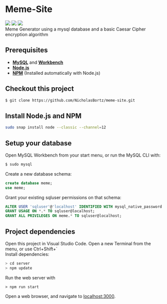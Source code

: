 # Meme-Site
![](https://img.shields.io/github/repo-size/NicholasBortz/meme-site)
![](https://img.shields.io/github/contributors/NicholasBortz/meme-site)
![](https://img.shields.io/github/last-commit/NicholasBortz/meme-site)
<br>Meme Generator using a mysql database and a basic Caesar Cipher encryption algorithm

## Prerequisites
* [**MySQL**](https://www.mysql.com/downloads/) and [**Workbench**](https://www.linuxhelp.com/how-to-install-mysql-workbench-on-linux-mint-18-03)
* [**Node.js**](https://nodejs.org/en/download/package-manager/)
* [**NPM**](https://www.npmjs.com/get-npm) (Installed automatically with Node.js)

## Checkout this project
```bash
$ git clone https://github.com/NicholasBortz/meme-site.git
```

## Install Node.js and NPM
```bash
sudo snap install node --classic --channel=12
```

## Setup your database
Open MySQL Workbench from your start menu, or run the MySQL CLI with:
```bash
$ sudo mysql
``` 
Create a new database schema:
```sql
create database meme; 
use meme;
```
Grant your existing sqluser permissions on that schema:
```sql
ALTER USER 'sqluser'@'localhost' IDENTIFIED WITH mysql_native_password BY 'sqluserpw';
GRANT USAGE ON *.* TO sqluser@localhost;
GRANT ALL PRIVILEGES ON meme.* TO sqluser@localhost;
```

## Project dependencies
Open this project in Visual Studio Code. Open a new Terminal from the menu, or use Ctrl+Shift+`  
Install dependencies:
```bash
> cd server
> npm update
```

Run the web server with 
```
> npm run start
```
Open a web browser, and navigate to [localhost:3000](http://localhost:3000/).
